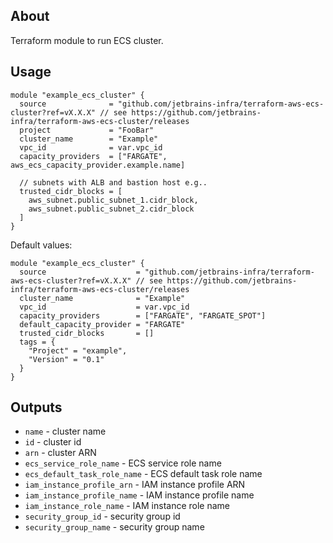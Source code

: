 ## About

Terraform module to run ECS cluster. 

## Usage

```hcl
module "example_ecs_cluster" {
  source              = "github.com/jetbrains-infra/terraform-aws-ecs-cluster?ref=vX.X.X" // see https://github.com/jetbrains-infra/terraform-aws-ecs-cluster/releases
  project             = "FooBar"
  cluster_name        = "Example"
  vpc_id              = var.vpc_id
  capacity_providers  = ["FARGATE", aws_ecs_capacity_provider.example.name]
  
  // subnets with ALB and bastion host e.g..
  trusted_cidr_blocks = [
    aws_subnet.public_subnet_1.cidr_block,
    aws_subnet.public_subnet_2.cidr_block
  ]
}
```

Default values:
```hcl
module "example_ecs_cluster" {
  source                    = "github.com/jetbrains-infra/terraform-aws-ecs-cluster?ref=vX.X.X" // see https://github.com/jetbrains-infra/terraform-aws-ecs-cluster/releases
  cluster_name              = "Example"
  vpc_id                    = var.vpc_id
  capacity_providers        = ["FARGATE", "FARGATE_SPOT"]
  default_capacity_provider = "FARGATE"
  trusted_cidr_blocks       = []
  tags = {
    "Project" = "example",
    "Version" = "0.1"  
  } 
}
```

## Outputs

* `name` - cluster name
* `id` - cluster id
* `arn` - cluster ARN
* `ecs_service_role_name` - ECS service role name
* `ecs_default_task_role_name` - ECS default task role name
* `iam_instance_profile_arn` - IAM instance profile ARN
* `iam_instance_profile_name` -  IAM instance profile name
* `iam_instance_role_name` - IAM instance role name
* `security_group_id` - security group id
* `security_group_name` - security group name